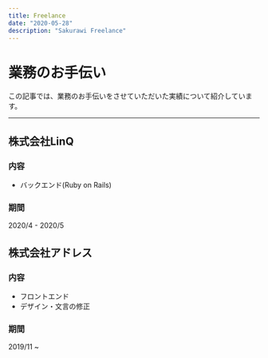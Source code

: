 ```yaml
---
title: Freelance
date: "2020-05-28"
description: "Sakurawi Freelance"
---
```


# 業務のお手伝い
この記事では、業務のお手伝いをさせていただいた実績について紹介しています。

---
## 株式会社LinQ

### 内容
- バックエンド(Ruby on Rails)

### 期間
2020/4 - 2020/5

## 株式会社アドレス

### 内容
- フロントエンド
- デザイン・文言の修正

### 期間
2019/11 ~
